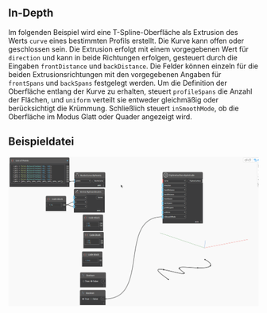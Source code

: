 ## In-Depth
Im folgenden Beispiel wird eine T-Spline-Oberfläche als Extrusion des Werts `curve` eines bestimmten Profils erstellt. Die Kurve kann offen oder geschlossen sein. Die Extrusion erfolgt mit einem vorgegebenen Wert für `direction` und kann in beide Richtungen erfolgen, gesteuert durch die Eingaben `frontDistance` und `backDistance`. Die Felder können einzeln für die beiden Extrusionsrichtungen mit den vorgegebenen Angaben für `frontSpans` und `backSpans` festgelegt werden. Um die Definition der Oberfläche entlang der Kurve zu erhalten, steuert `profileSpans` die Anzahl der Flächen, und `uniform` verteilt sie entweder gleichmäßig oder berücksichtigt die Krümmung. Schließlich steuert `inSmoothMode`, ob die Oberfläche im Modus Glatt oder Quader angezeigt wird.

## Beispieldatei
![Example](./Autodesk.DesignScript.Geometry.TSpline.TSplineSurface.ByExtrude_img.gif)
